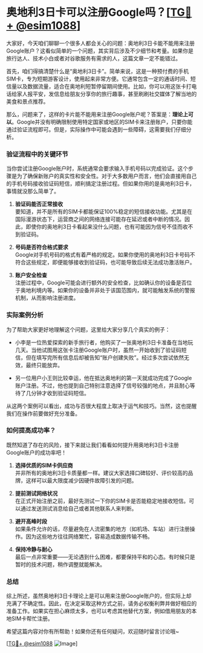 # 奥地利3日卡可以注册Google吗？[[TG💪+ @esim1088](https://t.me/s/esim1088)]

大家好，今天咱们聊聊一个很多人都会关心的问题：奥地利3日卡能不能用来注册Google账户？这看似简单的一个问题，其实背后涉及不少细节和考量。如果你是旅行达人、技术小白或者对谷歌服务有需求的人，这篇文章一定不能错过。

首先，咱们得搞清楚什么是“奥地利3日卡”。简单来说，这是一种预付费的手机SIM卡，专为短期游客设计，使用起来非常方便。它通常包含一定的通话时间、短信量以及数据流量，适合在奥地利短暂停留期间使用。比如，你可以用这张卡打电话给家人报平安，发信息给朋友分享你的旅行趣事，甚至刷刷社交媒体了解当地的美食和景点推荐。

那么，问题来了，这样的卡片能不能用来注册Google账户呢？答案是：**理论上可以**。Google并没有明确限制使用特定国家或地区的SIM卡来注册账户，只要你能通过验证流程即可。但是，实际操作中可能会遇到一些障碍，这需要我们仔细分析。

### 验证流程中的关键环节

当你尝试注册Google账户时，系统通常会要求输入手机号码以完成验证。这个步骤是为了确保新账户的真实性和安全性。对于大多数用户而言，他们会直接用自己的手机号码接收验证码短信，顺利搞定注册过程。但如果你用的是奥地利3日卡，事情就没那么简单了。

1. **验证码能否正常接收**  
   要知道，并不是所有的SIM卡都能保证100%稳定的短信接收功能。尤其是在国际漫游状态下，运营商之间的网络连接可能存在延迟或者中断的情况。因此，即使你的奥地利3日卡看起来没什么问题，也有可能因为信号不佳而收不到验证码。

2. **号码是否符合格式要求**  
   Google对手机号码的格式有着严格的规定。如果你使用的奥地利3日卡号码不符合这些规定，即便能够接收到验证码，也可能导致后续无法成功激活账户。

3. **账户安全检查**  
   注册过程中，Google可能会进行额外的安全检查，比如确认你的设备是否位于奥地利境内等。如果你的设备并非处于该国范围内，就可能触发系统的警报机制，从而影响注册进度。

### 实际案例分析

为了帮助大家更好地理解这个问题，这里给大家分享几个真实的例子：

- 小李是一位热爱探索的新手旅行者，他购买了一张奥地利3日卡准备在当地玩几天。当他试图用这张卡注册Google账户时，虽然一开始收到了验证码短信，但在填写完所有信息后却被告知“账户创建失败”。经过多次尝试依然无效，最终只能放弃。

- 另一位用户小王则比较幸运，他在抵达奥地利的第一天就成功完成了Google账户注册。不过，他也提到自己特别注意选择了信号较强的地点，并且耐心等待了几分钟才收到验证码短信。

从这两个案例可以看出，成功与否很大程度上取决于运气和技巧。当然，这也提醒我们在操作前要做好充分准备。

### 如何提高成功率？

既然知道了存在的风险，接下来就让我们看看如何提升用奥地利3日卡注册Google账户的成功率吧！

1. **选择优质的SIM卡供应商**  
   并非所有的奥地利3日卡质量都一样。建议大家选择口碑较好、评价较高的品牌，这样可以最大限度减少因硬件故障引发的问题。

2. **提前测试网络状况**  
   在正式开始注册之前，最好先测试一下你的SIM卡是否能稳定地接收短信。可以通过发送测试消息给自己或者其他联系人来判断。

3. **避开高峰时段**  
   如果条件允许的话，尽量避免在人流密集的地方（如机场、车站）进行注册操作。因为这些地方往往网络繁忙，容易造成数据传输不畅。

4. **保持冷静与耐心**  
   最后一点非常重要——无论遇到什么困难，都要保持平和的心态。有时候只是暂时的技术问题，稍作调整就能解决。

### 总结

综上所述，虽然奥地利3日卡理论上是可以用来注册Google账户的，但实际上却充满了不确定性。因此，在决定采取这种方式之前，请务必权衡利弊并做好相应的准备工作。如果实在担心麻烦太多，也可以考虑其他替代方案，例如借用朋友的本地SIM卡帮忙注册。

希望这篇内容对你有所帮助！如果你还有任何疑问，欢迎随时留言讨论哦~  

[[TG💪+ @esim1088](https://t.me/s/esim1088) ![Image](https://i.postimg.cc/4NQfJmqS/Snipaste-2025-05-13-00-14-12.png)]